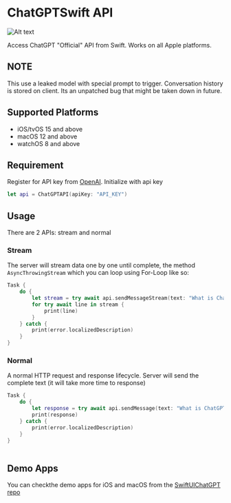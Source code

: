 # ChatGPTSwift API

![Alt text](https://imagizer.imageshack.com/v2/640x480q90/923/c9MPBA.png "image")

Access ChatGPT "Official" API from Swift. Works on all Apple platforms.

## NOTE

This use a leaked model with special prompt to trigger. Conversation history is stored on client.
Its an unpatched bug that might be taken down in future.

## Supported Platforms

- iOS/tvOS 15 and above
- macOS 12 and above
- watchOS 8 and above

## Requirement

Register for API key from [OpenAI](https://openai.com/api). Initialize with api key

```swift
let api = ChatGPTAPI(apiKey: "API_KEY")
```

## Usage

There are 2 APIs: stream and normal

### Stream

The server will stream data one by one until complete, the method `AsyncThrowingStream` which you can loop using For-Loop like so:

```swift
Task {
    do {
        let stream = try await api.sendMessageStream(text: "What is ChatGPT?")
        for try await line in stream {
            print(line)
        }
    } catch {
        print(error.localizedDescription)
    }
}
```

### Normal
A normal HTTP request and response lifecycle. Server will send the complete text (it will take more time to response)

```swift
Task {
    do {
        let response = try await api.sendMessage(text: "What is ChatGPT?")
        print(response)
    } catch {
        print(error.localizedDescription)
    }
}
        
```

## Demo Apps
You can checkthe  demo apps for iOS and macOS from the [SwiftUIChatGPT repo](https://github.com/alfianlosari/ChatGPTSwiftUI)
